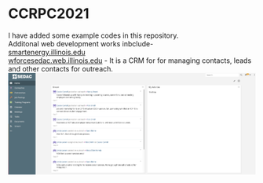 # CCRPC2021

I have added some example codes in this repository.
<br>
Additonal web development works inbclude- <br>
[smartenergy.illinois.edu](https://smartenergy.illinois.edu) <br>
[wforcesedac.web.illinois.edu](https://wforcesedac.web.illinois.edu) - It is a CRM for for managing contacts, leads and other contacts for outreach. 
![alt text](https://github.com/mihakim2/ccrpc2021/blob/main/Screenshots/crm_home.png)
